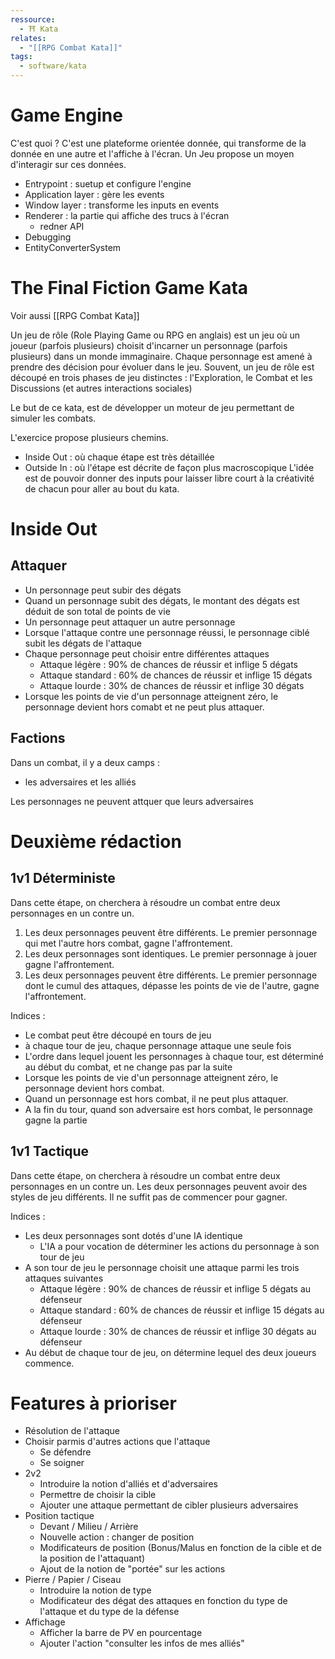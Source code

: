 ```yaml
---
ressource:
  - ⛩️ Kata
relates:
  - "[[RPG Combat Kata]]"
tags:
  - software/kata
---
```

# Game Engine

C'est quoi ?
C'est une plateforme orientée donnée, qui transforme de la donnée en une autre et l'affiche à l'écran. Un Jeu propose un moyen d'interagir sur ces données.

- Entrypoint : suetup et configure l'engine
- Application layer : gère les events
- Window layer : transforme les inputs en events
- Renderer : la partie qui affiche des trucs à l'écran
	- redner API
- Debugging
- EntityConverterSystem


# The Final Fiction Game Kata  

Voir aussi [[RPG Combat Kata]]
  
Un jeu de rôle (Role Playing Game ou RPG en anglais) est un jeu où un joueur (parfois plusieurs) choisit d'incarner un personnage (parfois plusieurs) dans un monde immaginaire. Chaque personnage est amené à prendre des décision pour évoluer dans le jeu.
Souvent, un jeu de rôle est découpé en trois phases de jeu distinctes : l'Exploration, le Combat et les Discussions (et autres interactions sociales)

Le but de ce kata, est de développer un moteur de jeu permettant de simuler les combats. 

L'exercice propose plusieurs chemins. 
- Inside Out : où chaque étape est très détaillée 
- Outside In : où l'étape est décrite de façon plus macroscopique
	  L'idée est de pouvoir donner des inputs pour laisser libre court à la créativité de chacun pour aller au bout du kata.

# Inside Out
  
## Attaquer  
  
- Un personnage peut subir des dégats  
- Quand un personnage subit des dégats, le montant des dégats est déduit de son total de points de vie  
- Un personnage peut attaquer un autre personnage  
- Lorsque l'attaque contre une personnage réussi, le personnage ciblé subit les dégats de l'attaque  
- Chaque personnage peut choisir entre différentes attaques  
  - Attaque légère : 90% de chances de réussir et inflige 5 dégats  
  - Attaque standard : 60% de chances de réussir et inflige 15 dégats  
  - Attaque lourde : 30% de chances de réussir et inflige 30 dégats  
- Lorsque les points de vie d'un personnage atteignent zéro, le personnage devient hors comabt et ne peut plus attaquer.  
  
## Factions  
  
Dans un combat, il y a deux camps :  
- les adversaires et les alliés  
  
Les personnages ne peuvent attquer que leurs adversaires

# Deuxième rédaction

## 1v1 Déterministe

Dans cette étape, on cherchera à résoudre un combat entre deux personnages en un contre un.
1. Les deux personnages peuvent être différents.
   Le premier personnage qui met l'autre hors combat, gagne l'affrontement.
2. Les deux personnages sont identiques.
   Le premier personnage à jouer gagne l'affrontement.
2. Les deux personnages peuvent être différents.
   Le premier personnage dont le cumul des attaques, dépasse les points de vie de l'autre, gagne l'affrontement.

Indices :
- Le combat peut être découpé en tours de jeu
- à chaque tour de jeu, chaque personnage attaque une seule fois
- L'ordre dans lequel jouent les personnages à chaque tour, est déterminé au début du combat, et ne change pas par la suite
- Lorsque les points de vie d'un personnage atteignent zéro, le personnage devient hors combat.
- Quand un personnage est hors combat, il ne peut plus attaquer.
- A la fin du tour, quand son adversaire est hors combat, le personnage gagne la partie

## 1v1 Tactique

Dans cette étape, on cherchera à résoudre un combat entre deux personnages en un contre un.
Les deux personnages peuvent avoir des styles de jeu différents. Il ne suffit pas de commencer pour gagner. 

Indices :
- Les deux personnages sont dotés d'une IA identique
	- L'IA a pour vocation de déterminer les actions du personnage à son tour de jeu
- A son tour de jeu le personnage choisit une attaque parmi les trois attaques suivantes
  - Attaque légère : 90% de chances de réussir et inflige 5 dégats au défenseur
  - Attaque standard : 60% de chances de réussir et inflige 15 dégats au défenseur
  - Attaque lourde : 30% de chances de réussir et inflige 30 dégats au défenseur
- Au début de chaque tour de jeu, on détermine lequel des deux joueurs commence.

# Features à prioriser
- Résolution de l'attaque
- Choisir parmis d'autres actions que l'attaque
	- Se défendre
	- Se soigner
- 2v2
	- Introduire la notion d'alliés et d'adversaires
	- Permettre de choisir la cible
	- Ajouter une attaque permettant de cibler plusieurs adversaires
- Position tactique
	- Devant / Milieu / Arrière
	- Nouvelle action : changer de position
	- Modificateurs de position (Bonus/Malus en fonction de la cible et de la position de l'attaquant)
	- Ajout de la notion de "portée" sur les actions
- Pierre / Papier / Ciseau
	- Introduire la notion de type
	- Modificateur des dégat des attaques en fonction du type de l'attaque et du type de la défense
- Affichage
	- Afficher la barre de PV en pourcentage
	- Ajouter l'action "consulter les infos de mes alliés" 